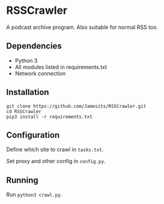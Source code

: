 # RSSCrawler

A podcast archive program. Also suitable for normal RSS too.

## Dependencies

 * Python 3
 * All modules listed in requirements.txt
 * Network connection

## Installation

```shell
git clone https://github.com/Jamesits/RSSCrawler.git
cd RSSCrawler
pip3 install -r requirements.txt
```

## Configuration

Define which site to crawl in `tasks.txt`.

Set proxy and other config in `config.py`.

## Running

Run `python3 crawl.py`.
